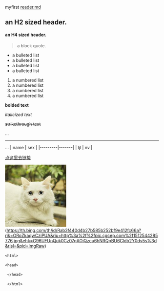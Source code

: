myfirst
[reader.md](https://github.com/LIU991/public/blob/main/readme.md)

## an H2 sized header.
#### an H4 sized header.
>a block quote.
- a bulleted list
- a bulleted list
- a bulleted list
- a bulleted list
1. a numbered list
2. a numbered list
3. a numbered list
4. a numbered list

 **bolded text**
 
 _italicized text_

~~strikethrough text~~

...

---

...
|   name  |  sex  |
|---------|-------|
|   ljl   |   nv  |

[点这里去链接](http://baidu.com)

![猫猫](https://github.com/LIU991/public/blob/main/th.jpg)(https://th.bing.com/th/id/Rab3f440d4b27b585b252bf9e412fc66a?rik=ORoZkaqwCziPUA&riu=http%3a%2f%2fpic.cgcep.com%2f1512544285776.jpg&ehk=G96UFUnQuk0Cz07qAOiQzcu6hNRQpBU6Cldb2Y0dv5s%3d&risl=&pid=ImgRaw)

 ``<html>``
 
 ``<head>``
 
`` </head>``

`` </html>``
 

